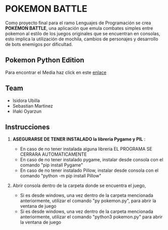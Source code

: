 # POKEMON BATTLE
 
Como proyecto final para el ramo Lenguajes de Programación se crea **POKÉMON BATTLE**, una aplicación que emula combates simples entre pokemon al estilo de los juegos originales que se encuentran en consolas, esto implica la utilización de mochila, cambios de personajes y desarrollo de bots enemigos por dificultad. 
 
## Pokemon Python Edition

Para encontrar el Media haz click en este [enlace](https://drive.google.com/drive/folders/1lBofw_ffs2kMsXWNYDUVr-gt5x_a2TYh?usp=sharing)

## Team
- Isidora Ubilla
- Sebastian Martinez
- Iñaki Oyarzun

## Instrucciones

1. **ASEGURARSE DE TENER INSTALADO la libreria Pygame y PIL** :
    - En caso de no tener instalada alguna libreria EL PROGRAMA SE CERRARA AUTOMATICAMENTE
	- En caso de no tener instalado pygame, instalar desde consola con el comando "pip install Pygame"
	- En caso de no tener instalado Pillow, instalar desde consola con el comando "python -m pip install Pillow"

2. Abrir consola dentro de la carpeta donde se encuentra el juego,
	- Si es desde windows, una vez dentro de la carpeta mencionada anteriormente, utilizar el comando "py pokemon.py", para abrir la 		ventana de juego
	- Si es desde windows, una vez dentro de la carpeta mencionada anteriormente, utilizar el comando "python3 pokemon.py" para abrir 		la ventana de juego


